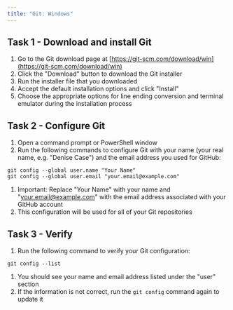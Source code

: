 ```yaml
---
title: "Git: Windows"
---
```


## Task 1 - Download and install Git

1. Go to the Git download page at [https://git-scm.com/download/win](https://git-scm.com/download/win)
2. Click the "Download" button to download the Git installer
3. Run the installer file that you downloaded
4. Accept the default installation options and click "Install"
5. Choose the appropriate options for line ending conversion and terminal emulator during the installation process

## Task 2 - Configure Git

1. Open a command prompt or PowerShell window
1. Run the following commands to configure Git with your name (your real name, e.g. "Denise Case") and the email address you used for GitHub:

```pwsh
git config --global user.name "Your Name"
git config --global user.email "your.email@example.com"
```

1. Important: Replace "Your Name" with your name and "[your.email@example.com](mailto:your.email@example.com)" with the email address associated with your GitHub account
1. This configuration will be used for all of your Git repositories

## Task 3 - Verify

1. Run the following command to verify your Git configuration:

```pwsh
git config --list
```

1. You should see your name and email address listed under the "user" section
1. If the information is not correct, run the `git config` command again to update it
